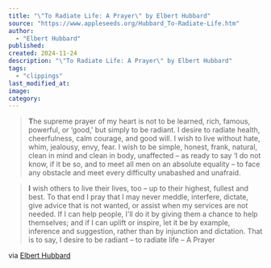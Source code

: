 ```yaml
---
title: "\"To Radiate Life: A Prayer\" by Elbert Hubbard"
source: "https://www.appleseeds.org/Hubbard_To-Radiate-Life.htm"
author:
  - "Elbert Hubbard"
published:
created: 2024-11-24
description: "\"To Radiate Life: A Prayer\" by Elbert Hubbard"
tags:
  - "clippings"
last_modified_at:
image:
category:
---
```

> **T**he supreme prayer of my heart is not to be learned, rich, famous, powerful, or ‘good,' but simply to be radiant. I desire to radiate health, cheerfulness, calm courage, and good will. I wish to live without hate, whim, jealousy, envy, fear. I wish to be simple, honest, frank, natural, clean in mind and clean in body, unaffected – as ready to say ‘I do not know, if it be so, and to meet all men on an absolute equality – to face any obstacle and meet every difficulty unabashed and unafraid.

> **I** wish others to live their lives, too – up to their highest, fullest and best. To that end I pray that I may never meddle, interfere, dictate, give advice that is not wanted, or assist when my services are not needed. If I can help people, I'll do it by giving them a chance to help themselves; and if I can uplift or inspire, let it be by example, inference and suggestion, rather than by injunction and dictation. That is to say, I desire to be radiant – to radiate life – A Prayer


via [Elbert Hubbard](https://www.appleseeds.org/Hubbard_To-Radiate-Life.htm)